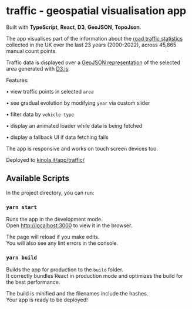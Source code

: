 # traffic - geospatial visualisation app

Built with __TypeScript__, __React__, __D3__, __GeoJSON__, __TopoJson__.

The app visualises part of the information about the [road traffic statistics](https://roadtraffic.dft.gov.uk/downloads) collected in the UK over the last 23 years (2000-2022), across 45,865 manual count points.

Traffic data is displayed over a [GeoJSON representation](https://martinjc.github.io/UK-GeoJSON/) of the selected area generated with [D3.js](https://d3js.org/).

Features:

• view traffic points in selected `area`

• see gradual evolution by modifying `year` via custom slider

• filter data by `vehicle type`

• display an animated loader while data is being fetched

• display a fallback UI if data fetching fails

The app is responsive and works on touch screen devices too.

Deployed to [kinola.it/app/traffic/](https://kinola.it/app/traffic/)


## Available Scripts

In the project directory, you can run:

### `yarn start`

Runs the app in the development mode.\
Open [http://localhost:3000](http://localhost:3000) to view it in the browser.

The page will reload if you make edits.\
You will also see any lint errors in the console.

### `yarn build`

Builds the app for production to the `build` folder.\
It correctly bundles React in production mode and optimizes the build for the best performance.

The build is minified and the filenames include the hashes.\
Your app is ready to be deployed!
